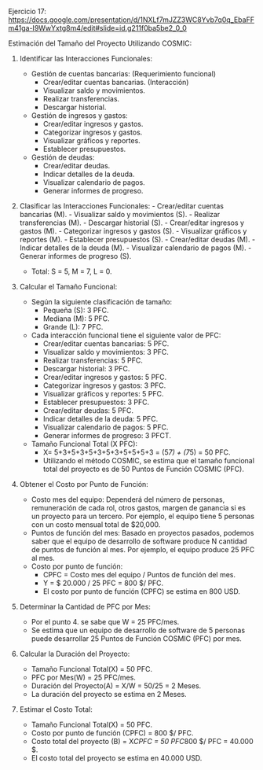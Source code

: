 Ejercicio 17: https://docs.google.com/presentation/d/1NXLf7mJZZ3WC8Yvb7q0q_EbaFFm41ga-I9WwYxtg8m4/edit#slide=id.g211f0ba5be2_0_0

Estimación del Tamaño del Proyecto Utilizando COSMIC:
1.	Identificar las Interacciones Funcionales:
    -	Gestión de cuentas bancarias: (Requerimiento funcional)
        -	Crear/editar cuentas bancarias. (Interacción)
        -	Visualizar saldo y movimientos.
        -	Realizar transferencias.
        -	Descargar historial.
    -	Gestión de ingresos y gastos:
        -	Crear/editar ingresos y gastos.
        -	Categorizar ingresos y gastos.
        -	Visualizar gráficos y reportes.
        -	Establecer presupuestos.
    -	Gestión de deudas:
        -	Crear/editar deudas.
        -	Indicar detalles de la deuda.
        -	Visualizar calendario de pagos.
        -	Generar informes de progreso.

2.	 Clasificar las Interacciones Funcionales:
    -	Crear/editar cuentas bancarias (M).
    -	Visualizar saldo y movimientos (S).
    -	Realizar transferencias (M).
    -	Descargar historial (S).
    -	Crear/editar ingresos y gastos (M).
    -	Categorizar ingresos y gastos (S).
    -	Visualizar gráficos y reportes (M).
    -	Establecer presupuestos (S).
    -	Crear/editar deudas (M).
    -	Indicar detalles de la deuda (M).
    -	Visualizar calendario de pagos (M).
    -	Generar informes de progreso (S).
        -	Total: S = 5, M = 7, L = 0.

3.	Calcular el Tamaño Funcional:
    -	Según la siguiente clasificación de tamaño:
        -	Pequeña (S): 3 PFC.
        -	Mediana (M): 5 PFC.
        -	Grande (L): 7 PFC.
    -	Cada interacción funcional tiene el siguiente valor de PFC:
        -	Crear/editar cuentas bancarias: 5 PFC.
        -	Visualizar saldo y movimientos: 3 PFC.
        -	Realizar transferencias: 5 PFC.
        -	Descargar historial: 3 PFC.
        -	Crear/editar ingresos y gastos: 5 PFC.
        -	Categorizar ingresos y gastos: 3 PFC.
        -	Visualizar gráficos y reportes: 5 PFC.
        -	Establecer presupuestos: 3 PFC.
        -	Crear/editar deudas: 5 PFC.
        -	Indicar detalles de la deuda: 5 PFC.
        -	Visualizar calendario de pagos: 5 PFC.
        -	Generar informes de progreso: 3 PFCT.
    -	Tamaño Funcional Total (X PFC):
        -	 X= 5+3+5+3+5+3+5+3+5+5+5+3 = (5*7) + (7*5) = 50 PFC.
        -	Utilizando el método COSMIC, se estima que el tamaño funcional total del proyecto es de 50 Puntos de Función COSMIC (PFC).

4.	Obtener el Costo por Punto de Función:
    -	Costo mes del equipo: Dependerá del número de personas, remuneración de cada rol, otros gastos, margen de ganancia si es un proyecto para un tercero. Por ejemplo, el equipo tiene 5 personas con un costo mensual total de $20,000.
    -	Puntos de función del mes: Basado en proyectos pasados, podemos saber que el equipo de desarrollo de software produce N cantidad de puntos de función al mes. Por ejemplo, el equipo produce 25 PFC al mes.
    -	Costo por punto de función: 
        -	CPFC = Costo mes del equipo / Puntos de función del mes.
        -	Y = $ 20.000 / 25 PFC = 800 $/ PFC.
        -	El costo por punto de función (CPFC) se estima en 800 USD.

5.	Determinar la Cantidad de PFC por Mes:
    -	Por el punto 4. se sabe que W = 25 PFC/mes.
    -	Se estima que un equipo de desarrollo de software de 5 personas puede desarrollar 25 Puntos de Función COSMIC (PFC) por mes.
6.	Calcular la Duración del Proyecto:
    -	Tamaño Funcional Total(X) = 50 PFC.
    -	PFC por Mes(W) = 25 PFC/mes.
    -	Duración del Proyecto(A) = X/W = 50/25 = 2 Meses.
    -	La duración del proyecto se estima en 2 Meses.

7.	Estimar el Costo Total:
    -	Tamaño Funcional Total(X) = 50 PFC.
    -	Costo por punto de función (CPFC) = 800 $/ PFC.
    -	Costo total del proyecto (B) = X*CPFC = 50 PFC*800 $/ PFC = 40.000 $.
    -	El costo total del proyecto se estima en 40.000 USD.
